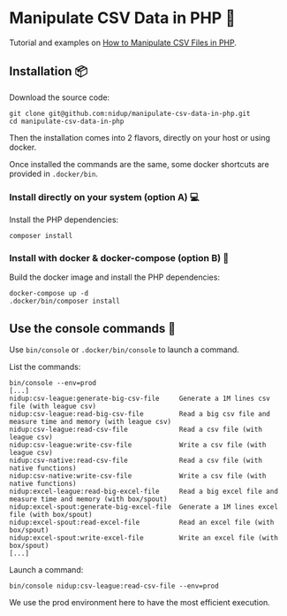 # Manipulate CSV Data in PHP 🐘

Tutorial and examples on [How to Manipulate CSV Files in PHP](https://www.nidup.io/blog/manipulate-csv-files-in-php).

## Installation 📦

Download the source code:

```
git clone git@github.com:nidup/manipulate-csv-data-in-php.git
cd manipulate-csv-data-in-php
```

Then the installation comes into 2 flavors, directly on your host or using docker.

Once installed the commands are the same, some docker shortcuts are provided in `.docker/bin`. 

### Install directly on your system (option A) 💻

Install the PHP dependencies: 

```
composer install
```

### Install with docker & docker-compose (option B) 🐋

Build the docker image and install the PHP dependencies:

```
docker-compose up -d 
.docker/bin/composer install
```

## Use the console commands 🚀

Use `bin/console` or `.docker/bin/console` to launch a command.

List the commands:
```
bin/console --env=prod
[...]
nidup:csv-league:generate-big-csv-file     Generate a 1M lines csv file (with league csv)
nidup:csv-league:read-big-csv-file         Read a big csv file and measure time and memory (with league csv)
nidup:csv-league:read-csv-file             Read a csv file (with league csv)
nidup:csv-league:write-csv-file            Write a csv file (with league csv)
nidup:csv-native:read-csv-file             Read a csv file (with native functions)
nidup:csv-native:write-csv-file            Write a csv file (with native functions)
nidup:excel-league:read-big-excel-file     Read a big excel file and measure time and memory (with box/spout)
nidup:excel-spout:generate-big-excel-file  Generate a 1M lines excel file (with box/spout)
nidup:excel-spout:read-excel-file          Read an excel file (with box/spout)
nidup:excel-spout:write-excel-file         Write an excel file (with box/spout)
[...]
```

Launch a command:
```
bin/console nidup:csv-league:read-csv-file --env=prod
```

We use the prod environment here to have the most efficient execution.
